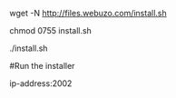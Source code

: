 wget -N http://files.webuzo.com/install.sh


chmod 0755 install.sh

./install.sh 


#Run the installer

ip-address:2002
